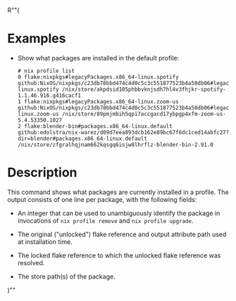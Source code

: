 R""(

# Examples

* Show what packages are installed in the default profile:

  ```console
  # nix profile list
  0 flake:nixpkgs#legacyPackages.x86_64-linux.spotify github:NixOS/nixpkgs/c23db78bbd474c4d0c5c3c551877523b4a50db06#legacyPackages.x86_64-linux.spotify /nix/store/akpdsid105phbbvknjsdh7hl4v3fhjkr-spotify-1.1.46.916.g416cacf1
  1 flake:nixpkgs#legacyPackages.x86_64-linux.zoom-us github:NixOS/nixpkgs/c23db78bbd474c4d0c5c3c551877523b4a50db06#legacyPackages.x86_64-linux.zoom-us /nix/store/89pmjmbih5qpi7accgacd17ybpgp4xfm-zoom-us-5.4.53350.1027
  2 flake:blender-bin#packages.x86_64-linux.default github:edolstra/nix-warez/d09d7eea893dcb162e89bc67f6dc1ced14abfc27?dir=blender#packages.x86_64-linux.default /nix/store/zfgralhqjnam662kqsgq6isjw8lhrflz-blender-bin-2.91.0
  ```

# Description

This command shows what packages are currently installed in a
profile. The output consists of one line per package, with the
following fields:

* An integer that can be used to unambiguously identify the package in
  invocations of `nix profile remove` and `nix profile upgrade`.

* The original ("unlocked") flake reference and output attribute path
  used at installation time.

* The locked flake reference to which the unlocked flake reference was
  resolved.

* The store path(s) of the package.

)""
